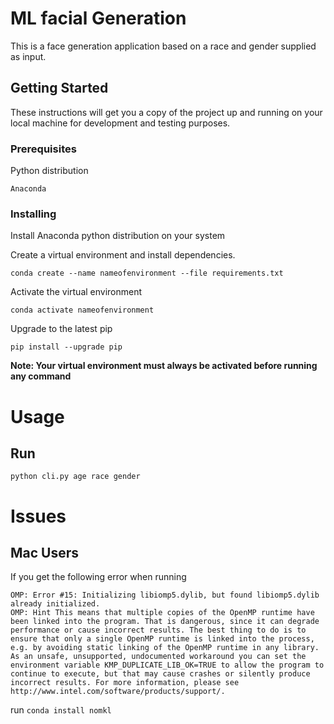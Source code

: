 # ML facial Generation

This is a face generation application based on a race and gender supplied as input.

## Getting Started

These instructions will get you a copy of the project up and running on your local machine for development and testing purposes.

### Prerequisites

Python distribution

```
Anaconda
```

### Installing

Install Anaconda python distribution on your system

Create a virtual environment and install dependencies.

```
conda create --name nameofenvironment --file requirements.txt
```

Activate the virtual environment

```
conda activate nameofenvironment
```

Upgrade to the latest pip

```
pip install --upgrade pip
```

**Note: Your virtual environment must always be activated before running any command**

# Usage

## Run
```python cli.py age race gender```

# Issues

## Mac Users

If you get the following error when running
```
OMP: Error #15: Initializing libiomp5.dylib, but found libiomp5.dylib already initialized. 
OMP: Hint This means that multiple copies of the OpenMP runtime have been linked into the program. That is dangerous, since it can degrade performance or cause incorrect results. The best thing to do is to ensure that only a single OpenMP runtime is linked into the process, e.g. by avoiding static linking of the OpenMP runtime in any library. As an unsafe, unsupported, undocumented workaround you can set the environment variable KMP_DUPLICATE_LIB_OK=TRUE to allow the program to continue to execute, but that may cause crashes or silently produce incorrect results. For more information, please see http://www.intel.com/software/products/support/. 
```

run ```conda install nomkl```
